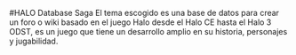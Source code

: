 #HALO Database Saga
El tema escogido es una base de datos para crear un foro o wiki basado en el juego Halo desde el Halo CE hasta el Halo 3 ODST, es un juego que tiene un desarrollo amplio en su historia, personajes y jugabilidad.
